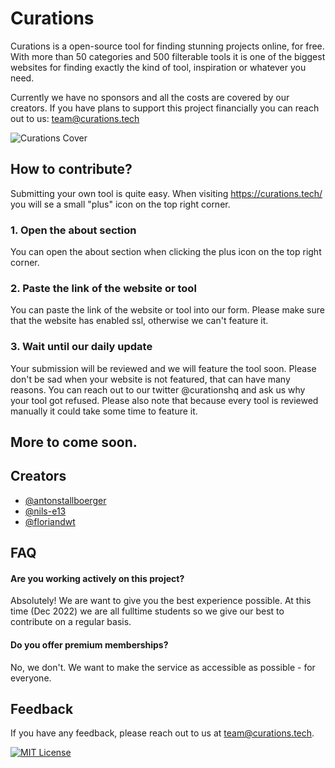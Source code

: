 # Curations

Curations is a open-source tool for finding stunning projects online, for free.
With more than 50 categories and 500 filterable tools it is one of the biggest websites for finding exactly the kind of tool, inspiration or whatever you need.

Currently we have no sponsors and all the costs are covered by our creators.
If you have plans to support this project financially you can reach out to us: team@curations.tech

![Curations Cover](https://www.curations.tech/curations_social_image.jpg)

## How to contribute?
Submitting your own tool is quite easy. When visiting https://curations.tech/ you will se a small "plus" icon on the top right corner.

### 1. Open the about section
You can open the about section when clicking the plus icon on the top right corner.

### 2. Paste the link of the website or tool
You can paste the link of the website or tool into our form. Please make sure that
the website has enabled ssl, otherwise we can't feature it.

### 3. Wait until our daily update
Your submission will be reviewed and we will feature the tool soon. Please don't be sad when your website is not featured, that can have many reasons.
You can reach out to our twitter @curationshq and ask us why your tool got refused.
Please also note that because every tool is reviewed manually it could take some time to feature it.

## More to come soon.
## Creators

- [@antonstallboerger](https://github.com/antonstallboerger)
- [@nils-e13](https://github.com/nils-e13)
- [@floriandwt](https://www.github.com/floriandwt)


## FAQ

#### Are you working actively on this project?

Absolutely! We are want to give you the best experience possible. At this time (Dec 2022) we
are all fulltime students so we give our best to contribute on a regular basis.

#### Do you offer premium memberships?

No, we don't. We want to make the service as accessible as possible - for everyone.


## Feedback

If you have any feedback, please reach out to us at team@curations.tech.


[![MIT License](https://img.shields.io/badge/License-MIT-green.svg)](https://choosealicense.com/licenses/mit/)